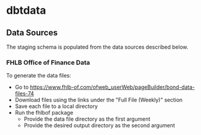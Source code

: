 # dbtdata

## Data Sources

The staging schema is populated from the data sources described below.

### FHLB Office of Finance Data

To generate the data files:

- Go to https://www.fhlb-of.com/ofweb_userWeb/pageBuilder/bond-data-files-74
- Download files using the links under the "Full File (Weekly)" section
- Save each file to a local directory
- Run the fhlbof package
    - Provide the data file directory as the first argument
    - Provide the desired output directory as the second argument







